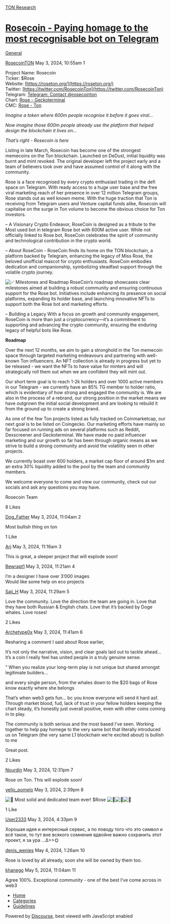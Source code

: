 [TON Research](/)

# [Rosecoin - Paying homage to the most recognisable bot on Telegram](/t/rosecoin-paying-homage-to-the-most-recognisable-bot-on-telegram/15841)

[General](/c/general/4) 

    

[RosecoinTON](https://tonresear.ch/u/RosecoinTON)  May 3, 2024, 10:55am  1

Project Name: Rosecoin  
Ticker: $Rose  
Website: [https://roseton.org/](https://roseton.org/)  
Twitter: [https://twitter.com/RosecoinTon](https://twitter.com/RosecoinTon)  
Telegram: [Telegram: Contact @rosecointon](https://t.me/rosecointon)  
Chart: [Rose - Geckoterminal](https://www.geckoterminal.com/ton/pools/EQDL8JN3ebLfgMXZTsqOddCZAemcCL6ovk4GabdcCDo9o2Zn)  
CMC: [Rose - Ton](https://coinmarketcap.com/currencies/rosecoin/)

_Imagine a token where 600m people recognise it before it goes viral…_

_Now imagine those 600m people already use the platform that helped design the blockchain it lives on…_

_That’s right - Rosecoin is here_

Listing in late March, Rosecoin has become one of the strongest memecoins on the Ton blockchain. Launched on DeDust, initial liquidity was burnt and mint revoked. The original developer left the project early and a team of believers took over and have assumed control of it along with the community.

Rose is a face recognised by every crypto enthusiast trading in the defi space on Telegram. With ready access to a huge user base and the free viral marketing reach of her presence in over 12 million Telegram groups, Rose stands out as well known meme. With the huge traction that Ton is receiving from Telegram users and Venture capital funds alike, Rosecoin will capitalise on the surge in Ton volume to become the obvious choice for Ton investors.

– A Visionary Crypto Endeavor, RoseCoin is designed as a tribute to the Most used bot in telegram Rose bot with 600M active user. While not officially linked to Rose bot, RoseCoin celebrates the spirit of community and technological contribution in the crypto world.

– About RoseCoin - RoseCoin finds its home on the TON blockchain, a platform backed by Telegram, enhancing the legacy of Miss Rose, the beloved unofficial mascot for crypto enthusiasts. RoseCoin embodies dedication and companionship, symbolizing steadfast support through the volatile crypto journey.

![:white_check_mark:](https://tonresear.ch/images/emoji/twitter/white_check_mark.png?v=12 ":white_check_mark:") Milestones and Roadmap RoseCoin’s roadmap showcases clear milestones aimed at building a robust community and ensuring continuous support for the Rose bot. Initiatives include enhancing its presence on social platforms, expanding its holder base, and launching innovative NFTs to support both the Rose bot and marketing efforts.

– Building a Legacy With a focus on growth and community engagement, RoseCoin is more than just a cryptocurrency—it’s a commitment to supporting and advancing the crypto community, ensuring the enduring legacy of helpful bots like Rose.

**Roadmap**

Over the next 12 months, we aim to gain a stronghold in the Ton memecoin space through targeted marketing endeavours and partnering with well-known Ton influencers. An NFT collection is already in progress but yet to be released - we want the NFTs to have value for minters and will strategically roll them out when we are confident they will mint out.

Our short term goal is to reach 1-2k holders and over 1000 active members in our Telegram - we currently have an 85% TG member to holder ratio, which is evidentiary of how strong and engaged the community is. We are also in the process of a rebrand, our strong position in the market means we have outgrown the initial social development and are looking to rebuild it from the ground up to create a strong brand.

As one of the few Ton projects listed as fully tracked on Coinmarketcap, our next goal is to be listed on Coingecko. Our marketing efforts have mainly so far focused on running ads on several platforms such as Reddit, Dexscreener and Geckoterminal. We have made no paid influencer marketing and our growth so far has been through organic means as we strive to build a strong community and avoid the volatility seen in other projects.

We currently boast over 600 holders, a market cap floor of around $1m and an extra 30% liquidity added to the pool by the team and community members.

We welcome everyone to come and view our community, check out our socials and ask any questions you may have.

Rosecoin Team

  8 Likes

[Dog\_Father](https://tonresear.ch/u/Dog_Father) May 3, 2024, 11:04am  2

Most bullish thing on ton

  1 Like

[Arj](https://tonresear.ch/u/Arj) May 3, 2024, 11:16am  3

This is great, a sleeper project that will explode soon!

 

[Bewrapt1](https://tonresear.ch/u/Bewrapt1) May 3, 2024, 11:21am  4

I’m a designer I have over 3’000 images  
Would like some help on eco projects

 

[Sajj\_H](https://tonresear.ch/u/Sajj_H) May 3, 2024, 11:29am  5

Love the community. Love the direction the team are going in. Love that they have both Russian & English chats. Love that it’s backed by Doge whales. Love roses!

  2 Likes

[Archetype0x](https://tonresear.ch/u/Archetype0x) May 3, 2024, 11:41am  6

Resharing a comment I said about Rose earlier,

It’s not only the narrative, vision, and clear goals laid out to tackle ahead… it’s a coin I really feel has united people in a truly genuine sense.

“ When you realize your long-term play is not unique but shared amongst legitimate builders…

and every single person, from the whales down to the $20 bags of Rose know exactly where she belongs

That’s when web3 gets fun… bc you know everyone will send it hard asf. Through market blood, fud, lack of trust in your fellow holders keeping the chart steady, it’s honestly just overall positive, even with other coins coming in to play.

The community is both serious and the most based I’ve seen. Working together to help pay homege to the very same bot that literally introduced us on Telegram (the very same L1 blockchain we’re excited about) is bullish to me

Great post.

  2 Likes

[Nourdin](https://tonresear.ch/u/Nourdin) May 3, 2024, 12:31pm  7

Rose on Ton. This will explode soon!

 

[yello\_pomelo](https://tonresear.ch/u/yello_pomelo) May 3, 2024, 2:39pm  8

![:rose:](https://tonresear.ch/images/emoji/twitter/rose.png?v=12 ":rose:") Most solid and dedicated team ever! $Rose ![:rocket:](https://tonresear.ch/images/emoji/twitter/rocket.png?v=12 ":rocket:")![:rocket:](https://tonresear.ch/images/emoji/twitter/rocket.png?v=12 ":rocket:")![:rocket:](https://tonresear.ch/images/emoji/twitter/rocket.png?v=12 ":rocket:")

  1 Like

[User2333](https://tonresear.ch/u/User2333) May 3, 2024, 4:33pm  9

Хорошая идея и интересный сервис, а по поводу того что это символ и всё такое, то тут вне всякого сомнения вдвойне важно сохранить этот проект, я за ура …∆>>🌞

 

[denis\_wenies](https://tonresear.ch/u/denis_wenies) May 4, 2024, 1:26am  10

Rose is loved by all already, soon she will be owned by them too.

 

[khanego](https://tonresear.ch/u/khanego) May 5, 2024, 11:04am  11

Agree 100%. Exceptional community - one of the best I’ve come across in web3

 

*   [Home](/)
*   [Categories](/categories)
*   [Guidelines](/guidelines)

Powered by [Discourse](https://www.discourse.org), best viewed with JavaScript enabled